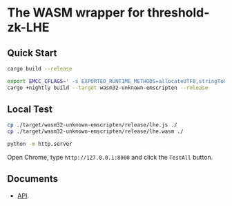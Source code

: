# The WASM wrapper for threshold-zk-LHE

## Quick Start

```sh
cargo build --release

export EMCC_CFLAGS=' -s EXPORTED_RUNTIME_METHODS=allocateUTF8,stringToUTF8,UTF8ToString,ccall -s EXPORTED_FUNCTIONS=_main,_free,_free_cptr,_keygen,_encrypt,_reencrypt,_decrypt -s NO_EXIT_RUNTIME=1'
cargo +nightly build --target wasm32-unknown-emscripten --release
```

## Local Test

```sh
cp ./target/wasm32-unknown-emscripten/release/lhe.js ./
cp ./target/wasm32-unknown-emscripten/release/lhe.wasm ./

python -m http.server
```

Open Chrome, type `http://127.0.0.1:8000` and click the `TestAll` button.


## Documents

- [API](./doc/API.md).

